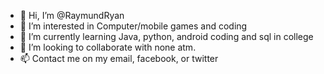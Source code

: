 - 👋 Hi, I’m @RaymundRyan
- 👀 I’m interested in Computer/mobile games and coding     
- 🌱 I’m currently learning Java, python, android coding and sql in college
- 💞️ I’m looking to collaborate with none atm.
- 📫 Contact me on my email, facebook, or twitter

<!---
RaymundRyan/RaymundRyan is a ✨ special ✨ repository because its `README.md` (this file) appears on your GitHub profile.
You can click the Preview link to take a look at your changes.
--->
